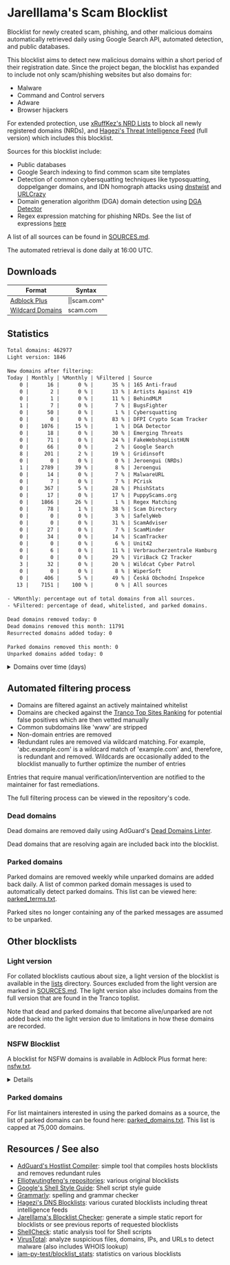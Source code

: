 # Jarelllama's Scam Blocklist

Blocklist for newly created scam, phishing, and other malicious domains automatically retrieved daily using Google Search API, automated detection, and public databases.

This blocklist aims to detect new malicious domains within a short period of their registration date. Since the project began, the blocklist has expanded to include not only scam/phishing websites but also domains for:

- Malware
- Command and Control servers
- Adware
- Browser hijackers

For extended protection, use [xRuffKez's NRD Lists](https://github.com/xRuffKez/NRD) to block all newly registered domains (NRDs), and [Hagezi's Threat Intelligence Feed](https://github.com/hagezi/dns-blocklists?tab=readme-ov-file#tif) (full version) which includes this blocklist.

Sources for this blocklist include:

- Public databases
- Google Search indexing to find common scam site templates
- Detection of common cybersquatting techniques like typosquatting, doppelganger domains, and IDN homograph attacks using [dnstwist](https://github.com/elceef/dnstwist) and [URLCrazy](https://github.com/urbanadventurer/urlcrazy)
- Domain generation algorithm (DGA) domain detection using [DGA Detector](https://github.com/exp0se/dga_detector)
- Regex expression matching for phishing NRDs. See the list of expressions [here](https://github.com/jarelllama/Scam-Blocklist/blob/main/config/phishing_detection.csv)

A list of all sources can be found in [SOURCES.md](https://github.com/jarelllama/Scam-Blocklist/blob/main/SOURCES.md).

The automated retrieval is done daily at 16:00 UTC.

## Downloads

| Format | Syntax |
| --- | --- |
| [Adblock Plus](https://raw.githubusercontent.com/jarelllama/Scam-Blocklist/main/lists/adblock/scams.txt) | \|\|scam.com^ |
| [Wildcard Domains](https://raw.githubusercontent.com/jarelllama/Scam-Blocklist/main/lists/wildcard_domains/scams.txt) | scam.com |

## Statistics

``` text
Total domains: 462977
Light version: 1846

New domains after filtering:
Today | Monthly | %Monthly | %Filtered | Source
    0 |      16 |      0 % |      35 % | 165 Anti-fraud
    0 |       2 |      0 % |      13 % | Artists Against 419
    0 |       1 |      0 % |      11 % | BehindMLM
    1 |       7 |      0 % |       7 % | BugsFighter
    0 |      50 |      0 % |       1 % | Cybersquatting
    0 |       0 |      0 % |      83 % | DFPI Crypto Scam Tracker
    0 |    1076 |     15 % |       1 % | DGA Detector
    0 |      18 |      0 % |      30 % | Emerging Threats
    0 |      71 |      0 % |      24 % | FakeWebshopListHUN
    0 |      66 |      0 % |       2 % | Google Search
    8 |     201 |      2 % |      19 % | Gridinsoft
    0 |       0 |      0 % |       0 % | Jeroengui (NRDs)
    1 |    2789 |     39 % |       8 % | Jeroengui
    0 |      14 |      0 % |       7 % | MalwareURL
    0 |       7 |      0 % |       7 % | PCrisk
    0 |     367 |      5 % |      28 % | PhishStats
    0 |      17 |      0 % |      17 % | PuppyScams.org
    0 |    1866 |     26 % |       1 % | Regex Matching
    0 |      78 |      1 % |      38 % | Scam Directory
    0 |       0 |      0 % |       3 % | SafelyWeb
    0 |       0 |      0 % |      31 % | ScamAdviser
    0 |      27 |      0 % |       7 % | ScamMinder
    0 |      34 |      0 % |      14 % | ScamTracker
    0 |       0 |      0 % |       6 % | Unit42
    0 |       6 |      0 % |      11 % | Verbraucherzentrale Hamburg
    0 |       0 |      0 % |      29 % | ViriBack C2 Tracker
    3 |      32 |      0 % |      20 % | Wildcat Cyber Patrol
    0 |       0 |      0 % |       8 % | WiperSoft
    0 |     406 |      5 % |      49 % | Česká Obchodní Inspekce
   13 |    7151 |    100 % |       0 % | All sources

- %Monthly: percentage out of total domains from all sources.
- %Filtered: percentage of dead, whitelisted, and parked domains.

Dead domains removed today: 0
Dead domains removed this month: 11791
Resurrected domains added today: 0

Parked domains removed this month: 0
Unparked domains added today: 0
```

<details>
<summary>Domains over time (days)</summary>

![Domains over time](https://raw.githubusercontent.com/iam-py-test/blocklist_stats/main/stats/Jarelllamas_Scam_Blocklist.png)

Courtesy of iam-py-test/blocklist_stats.
</details>

## Automated filtering process

- Domains are filtered against an actively maintained whitelist
- Domains are checked against the [Tranco Top Sites Ranking](https://tranco-list.eu/) for potential false positives which are then vetted manually
- Common subdomains like 'www' are stripped
- Non-domain entries are removed
- Redundant rules are removed via wildcard matching. For example, 'abc.example.com' is a wildcard match of 'example.com' and, therefore, is redundant and removed. Wildcards are occasionally added to the blocklist manually to further optimize the number of entries

Entries that require manual verification/intervention are notified to the maintainer for fast remediations.

The full filtering process can be viewed in the repository's code.

### Dead domains

Dead domains are removed daily using AdGuard's [Dead Domains Linter](https://github.com/AdguardTeam/DeadDomainsLinter).

Dead domains that are resolving again are included back into the blocklist.

### Parked domains

Parked domains are removed weekly while unparked domains are added back daily. A list of common parked domain messages is used to automatically detect parked domains. This list can be viewed here: [parked_terms.txt](https://github.com/jarelllama/Scam-Blocklist/blob/main/config/parked_terms.txt).

Parked sites no longer containing any of the parked messages are assumed to be unparked.

## Other blocklists

### Light version

For collated blocklists cautious about size, a light version of the blocklist is available in the [lists](https://github.com/jarelllama/Scam-Blocklist/tree/main/lists) directory. Sources excluded from the light version are marked in [SOURCES.md](https://github.com/jarelllama/Scam-Blocklist/blob/main/SOURCES.md). The light version also includes domains from the full version that are found in the Tranco toplist.

Note that dead and parked domains that become alive/unparked are not added back into the light version due to limitations in how these domains are recorded.

### NSFW Blocklist

A blocklist for NSFW domains is available in Adblock Plus format here:
[nsfw.txt](https://raw.githubusercontent.com/jarelllama/Scam-Blocklist/main/lists/adblock/nsfw.txt).

<details>
<summary>Details</summary>
<ul>
<li>Domains are automatically retrieved from the Tranco Top Sites Ranking daily</li>
<li>Dead domains are removed daily</li>
<li>Note that resurrected domains are not added back</li>
<li>Note that parked domains are not checked for</li>
</ul>
Total domains: 14070
<br>
<br>
This blocklist does not just include adult videos, but also NSFW content of the artistic variety (rule34, illustrations, etc).
</details>

### Parked domains

For list maintainers interested in using the parked domains as a source, the list of parked domains can be found here: [parked_domains.txt](https://github.com/jarelllama/Scam-Blocklist/blob/main/data/parked_domains.txt). This list is capped at 75,000 domains.

## Resources / See also

- [AdGuard's Hostlist Compiler](https://github.com/AdguardTeam/HostlistCompiler): simple tool that compiles hosts blocklists and removes redundant rules
- [Elliotwutingfeng's repositories](https://github.com/elliotwutingfeng?tab=repositories): various original blocklists
- [Google's Shell Style Guide](https://google.github.io/styleguide/shellguide.html): Shell script style guide
- [Grammarly](https://grammarly.com/): spelling and grammar checker
- [Hagezi's DNS Blocklists](https://github.com/hagezi/dns-blocklists): various curated blocklists including threat intelligence feeds
- [Jarelllama's Blocklist Checker](https://github.com/jarelllama/Blocklist-Checker): generate a simple static report for blocklists or see previous reports of requested blocklists
- [ShellCheck](https://github.com/koalaman/shellcheck): static analysis tool for Shell scripts
- [VirusTotal](https://www.virustotal.com/): analyze suspicious files, domains, IPs, and URLs to detect malware (also includes WHOIS lookup)
- [iam-py-test/blocklist_stats](https://github.com/iam-py-test/blocklist_stats): statistics on various blocklists
